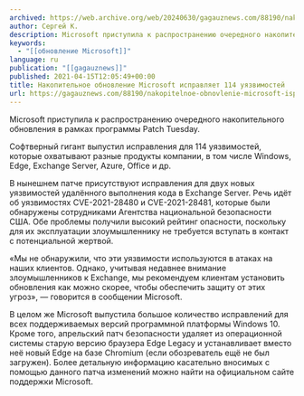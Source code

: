 ```yaml
---
archived: https://web.archive.org/web/20240630/gagauznews.com/88190/nakopitelnoe-obnovlenie-microsoft-ispravlyaet-114-uyazvimostej.html
author: Сергей К.
description: Microsoft приступила к распространению очередного накопительного обновления в рамках программы Patch Tuesday. Софтверный гигант выпустил исправления для 114 уязвимостей, которые охватывают разные продукты компании, в том числе Windows, Edge, Exchange Server, Azure, Office и др. В нынешнем патче присутствуют исправления для двух новых уязвимостей удалённого выполнения кода в Exchange Server. Речь идёт об уязвимостях CVE-2021-28480 и CVE-2021-28481, которые были обнаружены сотрудниками Агентства национальной безопасности США. Обе проблемы получили высокий рейтинг опасности, поскольку для их эксплуатации злоумышленнику не требуется вступать в контакт с потенциальной жертвой. «Мы не обнаружили, что эти уязвимости используются в атаках на наших клиентов. Однако, учитывая недавнее внимание […]
keywords:
  - "[[обновление Microsoft]]"
language: ru
publication: "[[gagauznews]]"
published: 2021-04-15T12:05:49+00:00
title: Накопительное обновление Microsoft исправляет 114 уязвимостей
url: https://gagauznews.com/88190/nakopitelnoe-obnovlenie-microsoft-ispravlyaet-114-uyazvimostej.html
---
```


Microsoft приступила к распространению очередного накопительного обновления в рамках программы Patch Tuesday.

Софтверный гигант выпустил исправления для 114 уязвимостей, которые охватывают разные продукты компании, в том числе Windows, Edge, Exchange Server, Azure, Office и др.

В нынешнем патче присутствуют исправления для двух новых уязвимостей удалённого выполнения кода в Exchange Server. Речь идёт об уязвимостях CVE-2021-28480 и CVE-2021-28481, которые были обнаружены сотрудниками Агентства национальной безопасности США. Обе проблемы получили высокий рейтинг опасности, поскольку для их эксплуатации злоумышленнику не требуется вступать в контакт с потенциальной жертвой.

«Мы не обнаружили, что эти уязвимости используются в атаках на наших клиентов. Однако, учитывая недавнее внимание злоумышленников к Exchange, мы рекомендуем клиентам установить обновления как можно скорее, чтобы обеспечить защиту от этих угроз», — говорится в сообщении Microsoft.

В целом же Microsoft выпустила большое количество исправлений для всех поддерживаемых версий программной платформы Windows 10. Кроме того, апрельский патч безопасности удаляет из операционной системы старую версию браузера Edge Legacy и устанавливает вместо неё новый Edge на базе Chromium (если обозреватель ещё не был загружен). Более детальную информацию касательно вносимых с помощью данного патча изменений можно найти на официальном сайте поддержки Microsoft.